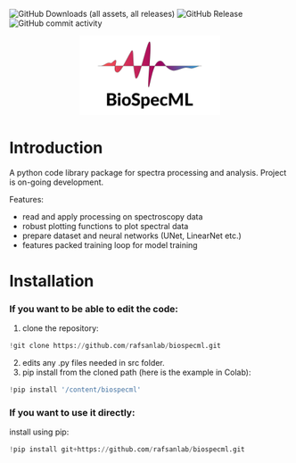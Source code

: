 ![GitHub Downloads (all assets, all releases)](https://img.shields.io/github/downloads/rafsanlab/biospecml/total)
![GitHub Release](https://img.shields.io/github/v/release/rafsanlab/biospecml)
![GitHub commit activity](https://img.shields.io/github/commit-activity/y/rafsanlab/biospecml)
<p align="center">
<img src="/img/biospecml-logo-v2.svg" alt="drawing" width="50%" />
</p>

# Introduction
A python code library package for spectra processing and analysis. Project is on-going development.

Features:
- read and apply processing on spectroscopy data
- robust plotting functions to plot spectral data
- prepare dataset and neural networks (UNet, LinearNet etc.)
- features packed training loop for model training
 
# Installation

### If you want to be able to edit the code:

1. clone the repository:
  ```python
  !git clone https://github.com/rafsanlab/biospecml.git
  ```
2. edits any .py files needed in src folder.
3. pip install from the cloned path (here is the example in Colab):
  ```python
  !pip install '/content/biospecml'
  ```
### If you want to use it directly:
install using pip:
  ```python
  !pip install git+https://github.com/rafsanlab/biospecml.git
  ```
